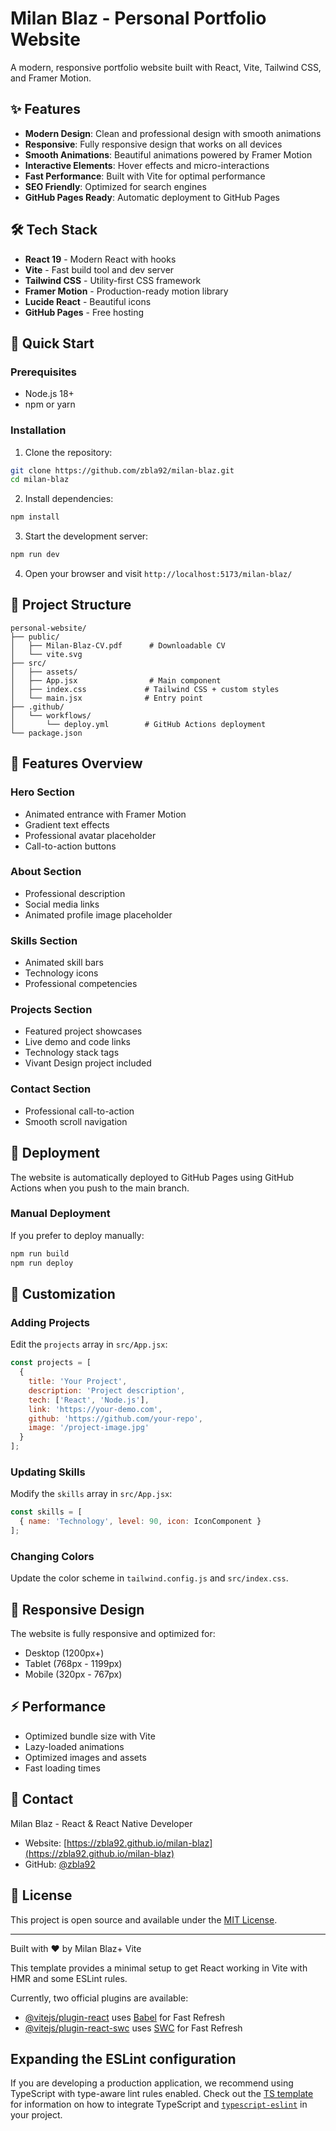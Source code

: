 # Milan Blaz - Personal Portfolio Website

A modern, responsive portfolio website built with React, Vite, Tailwind CSS, and Framer Motion.

## ✨ Features

- **Modern Design**: Clean and professional design with smooth animations
- **Responsive**: Fully responsive design that works on all devices
- **Smooth Animations**: Beautiful animations powered by Framer Motion
- **Interactive Elements**: Hover effects and micro-interactions
- **Fast Performance**: Built with Vite for optimal performance
- **SEO Friendly**: Optimized for search engines
- **GitHub Pages Ready**: Automatic deployment to GitHub Pages

## 🛠️ Tech Stack

- **React 19** - Modern React with hooks
- **Vite** - Fast build tool and dev server
- **Tailwind CSS** - Utility-first CSS framework
- **Framer Motion** - Production-ready motion library
- **Lucide React** - Beautiful icons
- **GitHub Pages** - Free hosting

## 🚀 Quick Start

### Prerequisites
- Node.js 18+ 
- npm or yarn

### Installation

1. Clone the repository:
```bash
git clone https://github.com/zbla92/milan-blaz.git
cd milan-blaz
```

2. Install dependencies:
```bash
npm install
```

3. Start the development server:
```bash
npm run dev
```

4. Open your browser and visit `http://localhost:5173/milan-blaz/`

## 📁 Project Structure

```
personal-website/
├── public/
│   ├── Milan-Blaz-CV.pdf      # Downloadable CV
│   └── vite.svg
├── src/
│   ├── assets/
│   ├── App.jsx                # Main component
│   ├── index.css             # Tailwind CSS + custom styles
│   └── main.jsx              # Entry point
├── .github/
│   └── workflows/
│       └── deploy.yml        # GitHub Actions deployment
└── package.json
```

## 🎨 Features Overview

### Hero Section
- Animated entrance with Framer Motion
- Gradient text effects
- Professional avatar placeholder
- Call-to-action buttons

### About Section
- Professional description
- Social media links
- Animated profile image placeholder

### Skills Section
- Animated skill bars
- Technology icons
- Professional competencies

### Projects Section
- Featured project showcases
- Live demo and code links
- Technology stack tags
- Vivant Design project included

### Contact Section
- Professional call-to-action
- Smooth scroll navigation

## 🚀 Deployment

The website is automatically deployed to GitHub Pages using GitHub Actions when you push to the main branch.

### Manual Deployment

If you prefer to deploy manually:

```bash
npm run build
npm run deploy
```

## 🎯 Customization

### Adding Projects
Edit the `projects` array in `src/App.jsx`:

```javascript
const projects = [
  {
    title: 'Your Project',
    description: 'Project description',
    tech: ['React', 'Node.js'],
    link: 'https://your-demo.com',
    github: 'https://github.com/your-repo',
    image: '/project-image.jpg'
  }
];
```

### Updating Skills
Modify the `skills` array in `src/App.jsx`:

```javascript
const skills = [
  { name: 'Technology', level: 90, icon: IconComponent }
];
```

### Changing Colors
Update the color scheme in `tailwind.config.js` and `src/index.css`.

## 📱 Responsive Design

The website is fully responsive and optimized for:
- Desktop (1200px+)
- Tablet (768px - 1199px)  
- Mobile (320px - 767px)

## ⚡ Performance

- Optimized bundle size with Vite
- Lazy-loaded animations
- Optimized images and assets
- Fast loading times

## 📧 Contact

Milan Blaz - React & React Native Developer

- Website: [https://zbla92.github.io/milan-blaz](https://zbla92.github.io/milan-blaz)
- GitHub: [@zbla92](https://github.com/zbla92)

## 📄 License

This project is open source and available under the [MIT License](LICENSE).

---

Built with ❤️ by Milan Blaz+ Vite

This template provides a minimal setup to get React working in Vite with HMR and some ESLint rules.

Currently, two official plugins are available:

- [@vitejs/plugin-react](https://github.com/vitejs/vite-plugin-react/blob/main/packages/plugin-react) uses [Babel](https://babeljs.io/) for Fast Refresh
- [@vitejs/plugin-react-swc](https://github.com/vitejs/vite-plugin-react/blob/main/packages/plugin-react-swc) uses [SWC](https://swc.rs/) for Fast Refresh

## Expanding the ESLint configuration

If you are developing a production application, we recommend using TypeScript with type-aware lint rules enabled. Check out the [TS template](https://github.com/vitejs/vite/tree/main/packages/create-vite/template-react-ts) for information on how to integrate TypeScript and [`typescript-eslint`](https://typescript-eslint.io) in your project.

